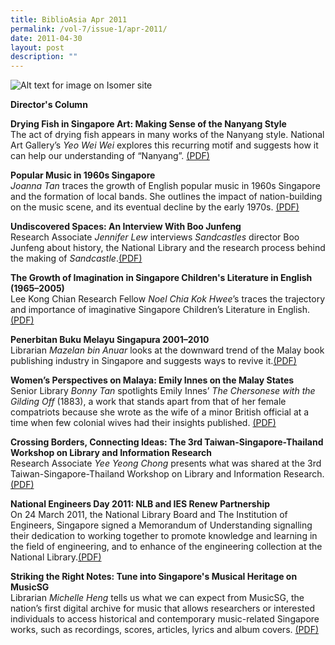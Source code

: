 ```yaml
---
title: BiblioAsia Apr 2011
permalink: /vol-7/issue-1/apr-2011/
date: 2011-04-30
layout: post
description: ""
---
```

![Alt text for image on Isomer site](/images/covers/ba7-1.jpg)

<a style="text-decoration: none; font-weight: bold;" href="/vol-7/issue-1/apr-2011/director-column/">Director's Column</a>	

<a style="text-decoration: none; font-weight: bold;" href="/vol-7/issue-1/apr-2011/singapore-drying-fish-nanyang-style/">Drying Fish in Singapore Art: Making Sense of the Nanyang Style</a><br>
The act of drying fish appears in many works of the Nanyang style. National Art Gallery’s *Yeo Wei Wei* explores this recurring motif and suggests how it can help our understanding of “Nanyang”. [(PDF)](/files/pdf/vol-7/issue-1/v7-issue1_DryingFish.pdf)

<a style="text-decoration: none; font-weight: bold;" href="/vol-7/issue-1/apr-2011/singapore-popular-music-1960/">Popular Music in 1960s Singapore</a><br>*Joanna Tan* traces the growth of English popular music in 1960s Singapore and the formation of local bands. She outlines the impact of nation-building on the music scene, and its eventual decline by the early 1970s. [(PDF)](/files/pdf/vol-7/issue-1/v7-issue1_PopularMusic.pdf)

<a style="text-decoration: none; font-weight: bold;" href="/vol-7/issue-1/apr-2011/boo-junfeng-undiscovered-space/">Undiscovered Spaces: An Interview With Boo Junfeng</a><br>Research Associate *Jennifer Lew* interviews *Sandcastles* director Boo Junfeng about history, the National Library and the research process behind the making of *Sandcastle*.[(PDF)](/files/pdf/vol-7/issue-1/v7-issue1_UndiscoveredSpaces.pdf)

<a style="text-decoration: none; font-weight: bold;" href="/vol-7/issue-1/apr-2011/children-literature-growth-imagination/">The Growth of Imagination in Singapore Children's Literature in English (1965–2005)
</a><br>Lee Kong Chian Research Fellow *Noel Chia Kok Hwee*’s traces the trajectory and importance of imaginative Singapore Children’s Literature in English. [(PDF)](/files/pdf/vol-7/issue-1/v7-issue1_ChildrenLiterature.pdf)

<a style="text-decoration: none; font-weight: bold;" href="/vol-7/issue-1/apr-2011/singapura-penerbitan-buku-melayu/">Penerbitan Buku Melayu Singapura 2001–2010</a><br>Librarian *Mazelan bin Anuar* looks at the downward trend of the Malay book publishing industry in Singapore and suggests ways to revive it.[(PDF)](/files/pdf/vol-7/issue-1/v7-issue1_BukuMelayu.pdf)

<a style="text-decoration: none; font-weight: bold;" href="/vol-7/issue-1/apr-2011/malaya-emily-innes-women/">Women’s Perspectives on Malaya: Emily Innes on the Malay States</a><br>
Senior Library *Bonny Tan* spotlights Emily Innes’ *The Chersonese with the Gilding Off* (1883), a work that stands apart from that of her female compatriots because she wrote as the wife of a minor British official at a time when few colonial wives had their insights published. [(PDF)](/files/pdf/vol-7/issue-1/v7-issue1_EmilyInnes.pdf)

<a style="text-decoration: none; font-weight: bold;" href="/vol-7/issue-1/apr-2011/crossing-borders-connecting-ideas/">Crossing Borders, Connecting Ideas: The 3rd Taiwan-Singapore-Thailand Workshop on Library and Information Research</a><br>
Research Associate *Yee Yeong Chong* presents what was shared at the 3rd Taiwan-Singapore-Thailand Workshop on Library and Information Research. [(PDF)](/files/pdf/vol-7/issue-1/v7-issue1_CrossingBorders.pdf)

<a style="text-decoration: none; font-weight: bold;" href="/vol-7/issue-1/apr-2011/national-engineer-partnership/">National Engineers Day 2011: NLB and IES Renew Partnership</a><br>On 24 March 2011, the National Library Board and The Institution of Engineers, Singapore signed a Memorandum of Understanding signalling their dedication to working together to promote knowledge and learning in the field of engineering, and to enhance of the engineering collection at the National Library.[(PDF)](/files/pdf/vol-7/issue-1/v7-issue1_NLBIESPartnership.pdf)

<a style="text-decoration: none; font-weight: bold;" href="/vol-7/issue-1/apr-2011/singapore-musical-heritage/">Striking the Right Notes: Tune into Singapore's Musical Heritage on MusicSG</a><br>
Librarian *Michelle Heng* tells us what we can expect from MusicSG, the nation’s first digital archive for music that allows researchers or interested individuals to access historical and contemporary music-related Singapore works, such as recordings, scores, articles, lyrics and album covers. [(PDF)](/files/pdf/vol-7/issue-1/v7-issue1_MusicalHeritage.pdf)